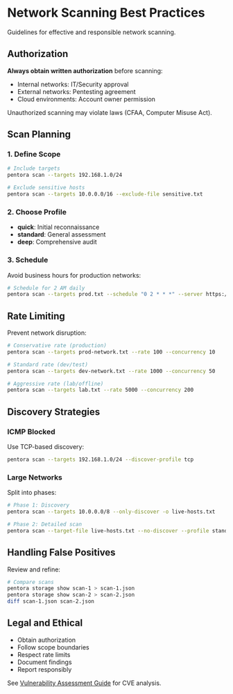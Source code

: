 # Network Scanning Best Practices

Guidelines for effective and responsible network scanning.

## Authorization

**Always obtain written authorization** before scanning:
- Internal networks: IT/Security approval
- External networks: Pentesting agreement
- Cloud environments: Account owner permission

Unauthorized scanning may violate laws (CFAA, Computer Misuse Act).

## Scan Planning

### 1. Define Scope
```bash
# Include targets
pentora scan --targets 192.168.1.0/24

# Exclude sensitive hosts
pentora scan --targets 10.0.0.0/16 --exclude-file sensitive.txt
```

### 2. Choose Profile
- **quick**: Initial reconnaissance
- **standard**: General assessment  
- **deep**: Comprehensive audit

### 3. Schedule
Avoid business hours for production networks:
```bash
# Schedule for 2 AM daily
pentora scan --targets prod.txt --schedule "0 2 * * *" --server https://pentora.company.com
```

## Rate Limiting

Prevent network disruption:

```bash
# Conservative rate (production)
pentora scan --targets prod-network.txt --rate 100 --concurrency 10

# Standard rate (dev/test)
pentora scan --targets dev-network.txt --rate 1000 --concurrency 50

# Aggressive rate (lab/offline)
pentora scan --targets lab.txt --rate 5000 --concurrency 200
```

## Discovery Strategies

### ICMP Blocked
Use TCP-based discovery:
```bash
pentora scan --targets 192.168.1.0/24 --discover-profile tcp
```

### Large Networks
Split into phases:
```bash
# Phase 1: Discovery
pentora scan --targets 10.0.0.0/8 --only-discover -o live-hosts.txt

# Phase 2: Detailed scan
pentora scan --target-file live-hosts.txt --no-discover --profile standard
```

## Handling False Positives

Review and refine:
```bash
# Compare scans
pentora storage show scan-1 > scan-1.json
pentora storage show scan-2 > scan-2.json
diff scan-1.json scan-2.json
```

## Legal and Ethical

- Obtain authorization
- Follow scope boundaries
- Respect rate limits
- Document findings
- Report responsibly

See [Vulnerability Assessment Guide](/guides/vulnerability-assessment) for CVE analysis.
